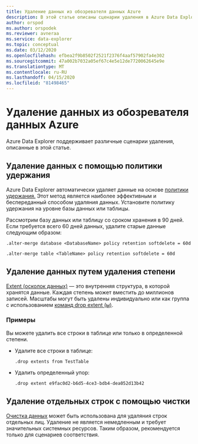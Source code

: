 ```yaml
---
title: Удаление данных из обозревателя данных Azure
description: В этой статье описаны сценарии удаления в Azure Data Explorer, включая чистку, удаление степени и удаление на основе удержания.
author: orspod
ms.author: orspodek
ms.reviewer: avneraa
ms.service: data-explorer
ms.topic: conceptual
ms.date: 03/12/2020
ms.openlocfilehash: efbea2f9b8502f2521f2376f4aaf57902fa4e302
ms.sourcegitcommit: 47a002b7032a05ef67c4e5e12de7720062645e9e
ms.translationtype: MT
ms.contentlocale: ru-RU
ms.lasthandoff: 04/15/2020
ms.locfileid: "81498465"
---
```

# <a name="delete-data-from-azure-data-explorer"></a>Удаление данных из обозревателя данных Azure

Azure Data Explorer поддерживает различные сценарии удаления, описанные в этой статье. 

## <a name="delete-data-using-the-retention-policy"></a>Удаление данных с помощью политики удержания

Azure Data Explorer автоматически удаляет данные на основе [политики удержания.](kusto/management/retentionpolicy.md) Этот метод является наиболее эффективным и беспереданный способом удаляния данных. Установите политику удержания на уровне базы данных или таблицы.

Рассмотрим базу данных или таблицу со сроком хранения в 90 дней. Если требуется всего 60 дней данных, удалите старые данные следующим образом:

```kusto
.alter-merge database <DatabaseName> policy retention softdelete = 60d

.alter-merge table <TableName> policy retention softdelete = 60d
```

## <a name="delete-data-by-dropping-extents"></a>Удаление данных путем удаления степени

[Extent (осколок данных)](kusto/management/extents-overview.md) — это внутренняя структура, в которой хранятся данные. Каждая степень может вместить до миллионов записей. Масштабы могут быть удалены индивидуально или как группа с использованием [команд drop extent (ы)](kusto/management/extents-commands.md#drop-extents). 

### <a name="examples"></a>Примеры

Вы можете удалить все строки в таблице или только в определенной степени.

* Удалите все строки в таблице:

    ```kusto
    .drop extents from TestTable
    ```

* Удалить определенный упор:

    ```kusto
    .drop extent e9fac0d2-b6d5-4ce3-bdb4-dea052d13b42
    ```

## <a name="delete-individual-rows-using-purge"></a>Удаление отдельных строк с помощью чистки

[Очистка данных](kusto/concepts/data-purge.md) может быть использована для удаляния строк отдельных лиц. Удаление не является немедленным и требует значительных системных ресурсов. Таким образом, рекомендуется только для сценариев соответствия.  

